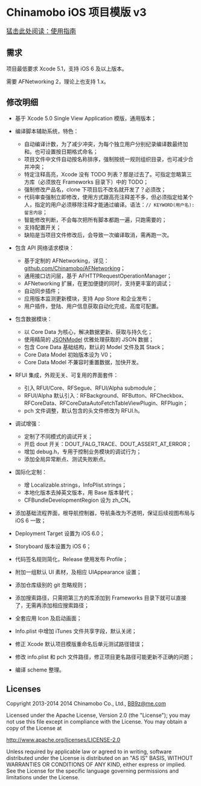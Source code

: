 Chinamobo iOS 项目模版 v3
====

<big>[猛击此处阅读：使用指南](Guide.md)</big>


需求
----
项目最低要求 Xcode 5.1，支持 iOS 6 及以上版本。

需要 AFNetworking 2，理论上也支持 1.x。


修改明细
----
* 基于 Xcode 5.0 Single View Application 模版，通用版本；

* 编译脚本辅助系统，特色：
  - 自动编译计数，为了减少冲突，为每个独立用户分别纪录编译数最终加和。也可设置按日期格式命名；
  - 项目文件中文件自动按名称排序，强制按统一规则组织目录，也可减少合并冲突；
  - 特定注释高亮，Xcode 没有 TODO 列表？那是过去了。可指定忽略第三方库（必须放在 Frameworks 目录下）中的 TODO；
  - 强制修改产品名，clone 下项目后不改名就开发了？必须改；
  - 代码审查强制立即修改，使用方式跟高亮注释差不多，但必须指定给某个人，指定的用户必须移除注释才能通过编译。语法：`// KEYWORD(用户名): 留言内容`；
  - 智能修改判断，不会每次把所有脚本都跑一遍，只跑需要的；
  - 支持配置开关；
  - 缺陷是当项目文件修改后，会导致一次编译取消，需再跑一次。

* 包含 API 网络请求模块：
  - 基于定制的 AFNetworking，详见：[github.com/Chinamobo/AFNetworking](https://github.com/Chinamobo/AFNetworking)；
  - 通用接口访问层，基于 AFHTTPRequestOperationManager；
  - AFNetworking 扩展，在更加便捷的同时，支持更丰富的调试；
  - 自动同步插件；
  - 应用版本监测更新模块，支持 App Store 和企业发布；
  - 用户插件，登陆、用户信息获取自动化完成，高度可配置。
  
* 包含数据模块：
  - 以 Core Data 为核心，解决数据更新、获取与持久化；
  - 使用精简的 [JSONModel](https://github.com/Chinamobo/JSONModel) 优雅处理获取的 JSON 数据；
  - 包含 Core Data 基础结构，默认的 Model 文件及其 Stack；
  - Core Data Model 初始版本设为 V0；
  - Core Data Model 不兼容时重置数据，加快开发。
  
* RFUI 集成，外观无关、可复用的界面套件：
  - 引入 RFUI/Core、RFSegue、RFUI/Alpha submodule；
  - RFUI/Alpha 默认引入：RFBackground、RFButton、RFCheckbox、RFCoreData、RFCoreDataAutoFetchTableViewPlugin、RFPlugin；
  - pch 文件调整，默认包含的头文件修改为 RFUI.h。
  
* 调试增强：
  - 定制了不同模式的调试开关；
  - 开启 dout 开关：DOUT_FALG_TRACE、DOUT_ASSERT_AT_ERROR；
  - 增加 debug.h，专用于控制业务模块的调试行为；
  - 添加全局异常断点、测试失败断点。
 
* 国际化定制：
  - 增 Localizable.strings，InfoPlist.strings；
  - 本地化版本去掉英文版本，用 Base 版本替代；
  - CFBundleDevelopmentRegion 设为 zh_CN。

* 添加基础流程界面，根导航控制器，导航条改为不透明，保证后续视图布局与 iOS 6 一致；
* Deployment Target 设置为 iOS 6.0；
* Storyboard 版本设置为 iOS 6；
* 代码签名规则简化，Release 使用发布 Profile；
* 附加一组默认 UI 素材，及相应 UIAppearance 设置；
* 添加仓库级别的 git 忽略规则；
* 添加搜索路径，只需把第三方的库添加到 Frameworks 目录下就可以直接了，无需再添加相应搜索路径；
* 全套应用 Icon 及启动画面；
* Info.plist 中增加 iTunes 文件共享字段，默认关闭；
* 修正 Xcode 默认项目模版重命名后单元测试路径错误；
* 修改 info.plist 和 pch 文件路径，修正项目更名路径可能更新不正确的问题；
* 编译 scheme 整理。

Licenses
----
Copyright 2013-2014 2014 Chinamobo Co., Ltd., BB9z@me.com

Licensed under the Apache License, Version 2.0 (the "License");
you may not use this file except in compliance with the License.
You may obtain a copy of the License at

  http://www.apache.org/licenses/LICENSE-2.0

Unless required by applicable law or agreed to in writing, software
distributed under the License is distributed on an "AS IS" BASIS,
WITHOUT WARRANTIES OR CONDITIONS OF ANY KIND, either express or implied.
See the License for the specific language governing permissions and
limitations under the License.